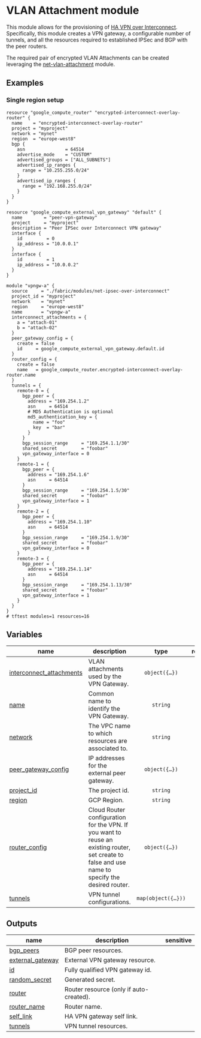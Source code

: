 # VLAN Attachment module

This module allows for the provisioning of [HA VPN over Interconnect](https://cloud.google.com/network-connectivity/docs/interconnect/concepts/ha-vpn-interconnect?hl=it). Specifically, this module creates a VPN gateway, a configurable number of tunnels, and all the resources required to established IPSec and BGP with the peer routers.

The required pair of encrypted VLAN Attachments can be created leveraging the [net-vlan-attachment](../net-vlan-attachment/) module.

## Examples

### Single region setup

```hcl
resource "google_compute_router" "encrypted-interconnect-overlay-router" {
  name    = "encrypted-interconnect-overlay-router"
  project = "myproject"
  network = "mynet"
  region  = "europe-west8"
  bgp {
    asn               = 64514
    advertise_mode    = "CUSTOM"
    advertised_groups = ["ALL_SUBNETS"]
    advertised_ip_ranges {
      range = "10.255.255.0/24"
    }
    advertised_ip_ranges {
      range = "192.168.255.0/24"
    }
  }
}

resource "google_compute_external_vpn_gateway" "default" {
  name        = "peer-vpn-gateway"
  project     = "myproject"
  description = "Peer IPSec over Interconnect VPN gateway"
  interface {
    id         = 0
    ip_address = "10.0.0.1"
  }
  interface {
    id         = 1
    ip_address = "10.0.0.2"
  }
}

module "vpngw-a" {
  source     = "./fabric/modules/net-ipsec-over-interconnect"
  project_id = "myproject"
  network    = "mynet"
  region     = "europe-west8"
  name       = "vpngw-a"
  interconnect_attachments = {
    a = "attach-01"
    b = "attach-02"
  }
  peer_gateway_config = {
    create = false
    id     = google_compute_external_vpn_gateway.default.id
  }
  router_config = {
    create = false
    name   = google_compute_router.encrypted-interconnect-overlay-router.name
  }
  tunnels = {
    remote-0 = {
      bgp_peer = {
        address = "169.254.1.2"
        asn     = 64514
        # MD5 Authentication is optional
        md5_authentication_key = {
          name = "foo"
          key  = "bar"
        }
      }
      bgp_session_range     = "169.254.1.1/30"
      shared_secret         = "foobar"
      vpn_gateway_interface = 0
    }
    remote-1 = {
      bgp_peer = {
        address = "169.254.1.6"
        asn     = 64514
      }
      bgp_session_range     = "169.254.1.5/30"
      shared_secret         = "foobar"
      vpn_gateway_interface = 1
    }
    remote-2 = {
      bgp_peer = {
        address = "169.254.1.10"
        asn     = 64514
      }
      bgp_session_range     = "169.254.1.9/30"
      shared_secret         = "foobar"
      vpn_gateway_interface = 0
    }
    remote-3 = {
      bgp_peer = {
        address = "169.254.1.14"
        asn     = 64514
      }
      bgp_session_range     = "169.254.1.13/30"
      shared_secret         = "foobar"
      vpn_gateway_interface = 1
    }
  }
}
# tftest modules=1 resources=16
```
<!-- BEGIN TFDOC -->
## Variables

| name | description | type | required | default |
|---|---|:---:|:---:|:---:|
| [interconnect_attachments](variables.tf#L17) | VLAN attachments used by the VPN Gateway. | <code title="object&#40;&#123;&#10;  a &#61; string&#10;  b &#61; string&#10;&#125;&#41;">object&#40;&#123;&#8230;&#125;&#41;</code> | ✓ |  |
| [name](variables.tf#L25) | Common name to identify the VPN Gateway. | <code>string</code> | ✓ |  |
| [network](variables.tf#L30) | The VPC name to which resources are associated to. | <code>string</code> | ✓ |  |
| [peer_gateway_config](variables.tf#L35) | IP addresses for the external peer gateway. | <code title="object&#40;&#123;&#10;  create      &#61; optional&#40;bool, false&#41;&#10;  description &#61; optional&#40;string, &#34;Terraform managed IPSec over Interconnect VPN gateway&#34;&#41;&#10;  name        &#61; optional&#40;string, null&#41;&#10;  id          &#61; optional&#40;string, null&#41;&#10;  interfaces  &#61; optional&#40;list&#40;string&#41;, &#91;&#93;&#41;&#10;&#125;&#41;">object&#40;&#123;&#8230;&#125;&#41;</code> | ✓ |  |
| [project_id](variables.tf#L54) | The project id. | <code>string</code> | ✓ |  |
| [region](variables.tf#L59) | GCP Region. | <code>string</code> | ✓ |  |
| [router_config](variables.tf#L64) | Cloud Router configuration for the VPN. If you want to reuse an existing router, set create to false and use name to specify the desired router. | <code title="object&#40;&#123;&#10;  create    &#61; optional&#40;bool, true&#41;&#10;  asn       &#61; optional&#40;number&#41;&#10;  name      &#61; optional&#40;string&#41;&#10;  keepalive &#61; optional&#40;number&#41;&#10;  custom_advertise &#61; optional&#40;object&#40;&#123;&#10;    all_subnets &#61; bool&#10;    ip_ranges   &#61; map&#40;string&#41;&#10;  &#125;&#41;&#41;&#10;&#125;&#41;">object&#40;&#123;&#8230;&#125;&#41;</code> | ✓ |  |
| [tunnels](variables.tf#L79) | VPN tunnel configurations. | <code title="map&#40;object&#40;&#123;&#10;  bgp_peer &#61; object&#40;&#123;&#10;    address &#61; string&#10;    asn     &#61; number&#10;    custom_advertise &#61; optional&#40;object&#40;&#123;&#10;      all_subnets          &#61; bool&#10;      all_vpc_subnets      &#61; bool&#10;      all_peer_vpc_subnets &#61; bool&#10;      ip_ranges            &#61; map&#40;string&#41;&#10;    &#125;&#41;&#41;&#10;    md5_authentication_key &#61; optional&#40;object&#40;&#123;&#10;      name &#61; string&#10;      key  &#61; string&#10;    &#125;&#41;&#41;&#10;    route_priority &#61; optional&#40;number, 1000&#41;&#10;  &#125;&#41;&#10;  bgp_session_range               &#61; string&#10;  ike_version                     &#61; optional&#40;number, 2&#41;&#10;  peer_external_gateway_interface &#61; optional&#40;number&#41;&#10;  peer_gateway_id                 &#61; optional&#40;string, &#34;default&#34;&#41;&#10;  router                          &#61; optional&#40;string&#41;&#10;  shared_secret                   &#61; optional&#40;string&#41;&#10;  vpn_gateway_interface           &#61; number&#10;&#125;&#41;&#41;">map&#40;object&#40;&#123;&#8230;&#125;&#41;&#41;</code> |  | <code>&#123;&#125;</code> |

## Outputs

| name | description | sensitive |
|---|---|:---:|
| [bgp_peers](outputs.tf#L18) | BGP peer resources. |  |
| [external_gateway](outputs.tf#L25) | External VPN gateway resource. |  |
| [id](outputs.tf#L30) | Fully qualified VPN gateway id. |  |
| [random_secret](outputs.tf#L35) | Generated secret. |  |
| [router](outputs.tf#L40) | Router resource (only if auto-created). |  |
| [router_name](outputs.tf#L45) | Router name. |  |
| [self_link](outputs.tf#L50) | HA VPN gateway self link. |  |
| [tunnels](outputs.tf#L55) | VPN tunnel resources. |  |
<!-- END TFDOC -->
